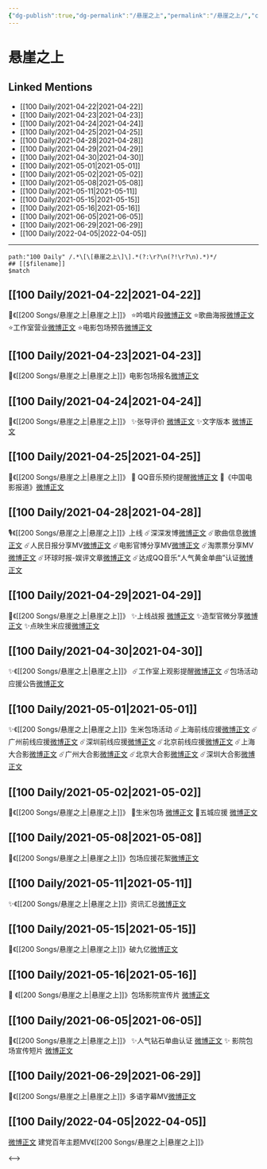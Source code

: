 ```yaml
---
{"dg-publish":true,"dg-permalink":"/悬崖之上","permalink":"/悬崖之上/","created":"2022-11-25T16:47:45.000+08:00","updated":"2023-04-10T15:41:30.342+08:00"}
---
```


# 悬崖之上

## Linked Mentions
- [[100 Daily/2021-04-22\|2021-04-22]]
- [[100 Daily/2021-04-23\|2021-04-23]]
- [[100 Daily/2021-04-24\|2021-04-24]]
- [[100 Daily/2021-04-25\|2021-04-25]]
- [[100 Daily/2021-04-28\|2021-04-28]]
- [[100 Daily/2021-04-29\|2021-04-29]]
- [[100 Daily/2021-04-30\|2021-04-30]]
- [[100 Daily/2021-05-01\|2021-05-01]]
- [[100 Daily/2021-05-02\|2021-05-02]]
- [[100 Daily/2021-05-08\|2021-05-08]]
- [[100 Daily/2021-05-11\|2021-05-11]]
- [[100 Daily/2021-05-15\|2021-05-15]]
- [[100 Daily/2021-05-16\|2021-05-16]]
- [[100 Daily/2021-06-05\|2021-06-05]]
- [[100 Daily/2021-06-29\|2021-06-29]]
- [[100 Daily/2022-04-05\|2022-04-05]]


---

```expander
path:"100 Daily" /.*\[\[悬崖之上\]\].*(?:\r?\n(?!\r?\n).*)*/
## [[$filename]]
$match
```
## [[100 Daily/2021-04-22\|2021-04-22]]
💫《[[200 Songs/悬崖之上\|悬崖之上]]》
⭐吟唱片段[微博正文](https://m.weibo.cn/6466290670/4628722987042618)
⭐歌曲海报[微博正文](https://m.weibo.cn/6466290670/4628727000990776)
⭐工作室营业[微博正文](https://m.weibo.cn/6466290670/4628728938761184)
⭐电影包场预告[微博正文](https://m.weibo.cn/6466290670/4628736354552513)
## [[100 Daily/2021-04-23\|2021-04-23]]
💫《[[200 Songs/悬崖之上\|悬崖之上]]》电影包场报名[微博正文](https://m.weibo.cn/6466290670/4629104592688231)
## [[100 Daily/2021-04-24\|2021-04-24]]
🌟《[[200 Songs/悬崖之上\|悬崖之上]]》
✨张导评价 [微博正文](https://m.weibo.cn/6466290670/4629577366244402)
✨文字版本 [微博正文](https://m.weibo.cn/6466290670/4629589555678287)
## [[100 Daily/2021-04-25\|2021-04-25]]
🌟《[[200 Songs/悬崖之上\|悬崖之上]]》
🌿 QQ音乐预约提醒[微博正文](https://m.weibo.cn/6466290670/4629868098094704)
🌿《中国电影报道》[微博正文](https://m.weibo.cn/6466290670/4630009442209566)

## [[100 Daily/2021-04-28\|2021-04-28]]
🎙️《[[200 Songs/悬崖之上\|悬崖之上]]》上线
☄️深深发博[微博正文](https://m.weibo.cn/6466290670/4630891957322962)
☄️歌曲信息[微博正文](https://m.weibo.cn/6466290670/4630886408520780)
☄️人民日报分享MV[微博正文](https://m.weibo.cn/6466290670/4630880405948040)
☄️电影官博分享MV[微博正文](https://m.weibo.cn/6466290670/4630882306232340)
☄️淘票票分享MV[微博正文](https://m.weibo.cn/6466290670/4630929412196229)
☄️环球时报-娱评文章[微博正文](https://m.weibo.cn/6466290670/4631042222983688)
☄️达成QQ音乐“人气黄金单曲”认证[微博正文](https://m.weibo.cn/6466290670/4630932868825238)
## [[100 Daily/2021-04-29\|2021-04-29]]
💫《[[200 Songs/悬崖之上\|悬崖之上]]》
✨上线战报 [微博正文](https://m.weibo.cn/6466290670/4631302625822655)
✨造型官微分享[微博正文](https://m.weibo.cn/6466290670/4631314269208882)
✨点映生米应援[微博正文](https://m.weibo.cn/6466290670/4631433898888995)
## [[100 Daily/2021-04-30\|2021-04-30]]
✨《[[200 Songs/悬崖之上\|悬崖之上]]》
☄️工作室上观影提醒[微博正文](https://m.weibo.cn/6466290670/4631682256994661)
☄️包场活动应援公告[微博正文](https://m.weibo.cn/6466290670/4631796505641137)
## [[100 Daily/2021-05-01\|2021-05-01]]
✨《[[200 Songs/悬崖之上\|悬崖之上]]》生米包场活动
☄️上海前线应援[微博正文](https://m.weibo.cn/6466290670/4632029683255300)
☄️广州前线应援[微博正文](https://m.weibo.cn/6466290670/4632083567217517)
☄️深圳前线应援[微博正文](https://m.weibo.cn/6466290670/4632083790826222)
☄️北京前线应援[微博正文](https://m.weibo.cn/6466290670/4632084126109537)
☄️上海大合影[微博正文](https://m.weibo.cn/6466290670/4632112802825497)
☄️广州大合影[微博正文](https://m.weibo.cn/6466290670/4632133500931416)
☄️北京大合影[微博正文](https://m.weibo.cn/6466290670/4632144519365724)
☄️深圳大合影[微博正文](https://m.weibo.cn/6466290670/4632151133261589)

## [[100 Daily/2021-05-02\|2021-05-02]]
🌟《[[200 Songs/悬崖之上\|悬崖之上]]》
🌿生米包场 [微博正文](https://m.weibo.cn/6466290670/4632524074254368)
🌿五城应援 [微博正文](https://m.weibo.cn/6466290670/4632542433771961)

## [[100 Daily/2021-05-08\|2021-05-08]]
🌺《[[200 Songs/悬崖之上\|悬崖之上]]》包场应援花絮[微博正文](https://m.weibo.cn/6466290670/4634691560276084)

## [[100 Daily/2021-05-11\|2021-05-11]]
✨《[[200 Songs/悬崖之上\|悬崖之上]]》资讯汇总[微博正文](https://m.weibo.cn/6466290670/4635814716508282)
## [[100 Daily/2021-05-15\|2021-05-15]]
🍃《[[200 Songs/悬崖之上\|悬崖之上]]》破九亿[微博正文](https://m.weibo.cn/6466290670/4637210529235761)
## [[100 Daily/2021-05-16\|2021-05-16]]
🌟 《[[200 Songs/悬崖之上\|悬崖之上]]》包场影院宣传片 [微博正文](https://m.weibo.cn/6466290670/4637455989083193)
## [[100 Daily/2021-06-05\|2021-06-05]]
🌟《[[200 Songs/悬崖之上\|悬崖之上]]》
✨人气钻石单曲认证 [微博正文](https://m.weibo.cn/6466290670/4644645965138481)
✨ 影院包场宣传短片 [微博正文](https://m.weibo.cn/6466290670/4644663552642529)

## [[100 Daily/2021-06-29\|2021-06-29]]
💫《[[200 Songs/悬崖之上\|悬崖之上]]》多语字幕MV[微博正文](https://m.weibo.cn/6466290670/4653432483091403)
## [[100 Daily/2022-04-05\|2022-04-05]]
[微博正文](https://weibo.com/detail/4641047008774797) 建党百年主题MV《[[200 Songs/悬崖之上\|悬崖之上]]》

<-->
